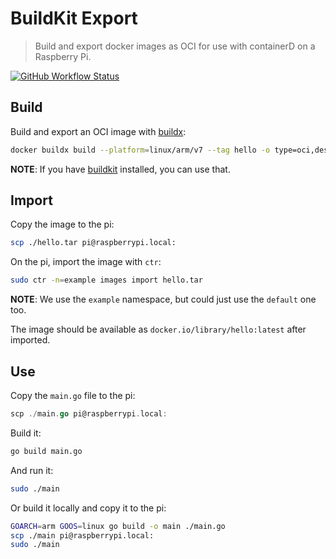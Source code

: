 # BuildKit Export
> Build and export docker images as OCI for use with containerD on a Raspberry Pi.

[![GitHub Workflow Status](https://img.shields.io/github/workflow/status/rolandjitsu/containerd-oci-import/Test?label=tests&style=flat-square)](https://github.com/rolandjitsu/containerd-oci-import/actions?query=workflow%3ATest)

## Build
Build and export an OCI image with [buildx](https://github.com/docker/buildx#buildx-build-options-path--url---):
```bash
docker buildx build --platform=linux/arm/v7 --tag hello -o type=oci,dest=- . > hello.tar
```
**NOTE**: If you have [buildkit](https://github.com/moby/buildkit) installed, you can use that.

## Import
Copy the image to the pi:
```bash
scp ./hello.tar pi@raspberrypi.local:
```

On the pi, import the image with `ctr`:
```bash
sudo ctr -n=example images import hello.tar
```
**NOTE**: We use the `example` namespace, but could just use the `default` one too.

The image should be available as `docker.io/library/hello:latest` after imported.

## Use
Copy the `main.go` file to the pi:
```go
scp ./main.go pi@raspberrypi.local:
```

Build it:
```bash
go build main.go
```

And run it:
```bash
sudo ./main
```

Or build it locally and copy it to the pi:
```bash
GOARCH=arm GOOS=linux go build -o main ./main.go
scp ./main pi@raspberrypi.local:
sudo ./main
```
